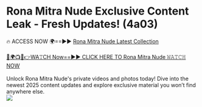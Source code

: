 # Rona Mitra Nude Exclusive Content Leak - Fresh Updates! (4a03)

🔥 ACCESS NOW 🌍==►► <a href="https://tinyurl.com/yc657z5k" rel="nofollow">Rona Mitra Nude Latest Collection</a>
<br><br>
[🔴🌍📺📱👉WA𝚃CH Now==►► CLICK HERE TO Rona Mitra Nude 𝚆𝙰𝚃𝙲𝙷 NOW](https://tinyurl.com/yc657z5k)
<br><br>
Unlock Rona Mitra Nude's private videos and photos today! Dive into the newest 2025 content updates and explore exclusive material you won’t find anywhere else.
<br>
<a href="https://tinyurl.com/yc657z5k" rel="nofollow" data-target="animated-image.originalLink"><img src="https://camo.githubusercontent.com/8a4f000d20f83aca3bf7ec5f350d767afa0574a8a352519fd8cfa583a6f93a33/68747470733a2f2f692e696d6775722e636f6d2f644a486b345a712e676966" data-canonical-src="https://i.imgur.com/dJHk4Zq.gif" style="max-width: 100%; display: inline-block;" data-target="animated-image.originalImage"></a>
<br>
